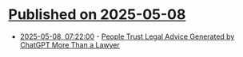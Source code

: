 # [Published on 2025-05-08](index.md)

* [2025-05-08, 07:22:00](https://soylentnews.org/article.pl?sid=25/05/06/1923215&from=rss) - [People Trust Legal Advice Generated by ChatGPT More Than a Lawyer](https://soylentnews.org/article.pl?sid=25/05/06/1923215&from=rss)
